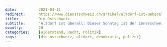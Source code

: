 ```yaml
---
date:          2021-04-11
redirect:      https://www.dieostschweiz.ch/artikel/altdorf-ist-ueberall-dieser-sonntag-ist-der-innerschweiz-gewidmet-BmL9BnO
title:         Die Ostschweiz
subtitle:      'Altdorf ist überall: Dieser Sonntag ist der Innerschweiz gewidmet'
country:       CH
categories:    [Widerstand, Recht, Politik]
tags:          [die ostschweiz, altdorf, demokratie, polizei]
---
```

